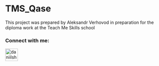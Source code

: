 # TMS_Qase
This project was prepared by Aleksandr Verhovod in preparation for the diploma work at the Teach Me Skills school

### Connect with me:
<p align="left">
<a href="https://t.me/MrAlexandr_V" target="blank"><img align="center" src="https://raw.githubusercontent.com/daniilshat/daniilshat/2d7eafe5250314b3d422c86b35de062e0f1f5178/icons/Telegram.svg" alt="daniilshat" height="40" width="40" /></a>
</p>
